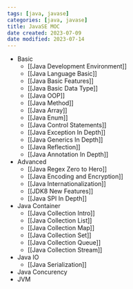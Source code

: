 ```yaml
---
tags: [java, javase]
categories: [java, javase]
title: JavaSE MOC
date created: 2023-07-09
date modified: 2023-07-14
---
```


- Basic
	- [[Java Development Environment]]
	- [[Java Language Basic]]
	- [[Java Basic Features]]
	- [[Java Basic Data Type]]
	- [[Java OOP]]
	- [[Java Method]]
	- [[Java Array]]
	- [[Java Enum]]
	- [[Java Control Statements]]
	- [[Java Exception In Depth]]
	- [[Java Generics In Depth]]
	- [[Java Reflection]]
	- [[Java Annotation In Depth]]
- Advanced
	- [[Java Regex Zero to Hero]]
	- [[Java Encoding and Encryption]]
	- [[Java Internationalization]]
	- [[JDK8 New Features]]
	- [[Java SPI In Depth]]
- Java Container
	- [[Java Collection Intro]]
	- [[Java Collection List]]
	- [[Java Collection Map]]
	- [[Java Collection Set]]
	- [[Java Collection Queue]]
	- [[Java Collection Stream]]
- Java IO
	- [[Java Serialization]]
- Java Concurency
- JVM

